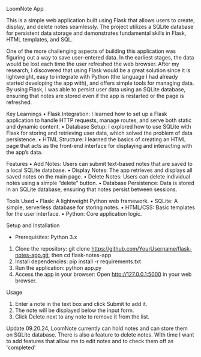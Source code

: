 
LoomNote App

This is a simple web application built using Flask that allows users to create, display, and delete notes seamlessly. The project utilizes a SQLite database for persistent data storage and demonstrates fundamental skills in Flask, HTML templates, and SQL.

One of the more challenging aspects of building this application was figuring out a way to save user-entered data. In the earliest stages, the data would be lost each time the user refreshed the web browser. After my research, I discovered that using Flask would be a great solution since it is lightweight, easy to integrate with Python (the language I had already started developing the app with), and offers simple tools for managing data. By using Flask, I was able to persist user data using an SQLite database, ensuring that notes are stored even if the app is restarted or the page is refreshed.

Key Learnings
•	Flask Integration: I learned how to set up a Flask application to handle HTTP requests, manage routes, and serve both static and         dynamic content.
•	Database Setup: I explored how to use SQLite with Flask for storing and retrieving user data, which solved the problem of data           persistence.
•	HTML Structure: I learned the basics of creating an HTML page that acts as the front-end interface for displaying and interacting with   the app’s data.

Features
  • Add Notes: Users can submit text-based notes that are saved to a local SQLite database.
	•	Display Notes: The app retrieves and displays all saved notes on the main page.
	•	Delete Notes: Users can delete individual notes using a simple “delete” button.
	•	Database Persistence: Data is stored in an SQLite database, ensuring that notes persist between sessions.

 Tools Used
 	•	Flask: A lightweight Python web framework.
	•	SQLite: A simple, serverless database for storing notes.
	•	HTML/CSS: Basic templates for the user interface.
	•	Python: Core application logic.

 Setup and Installation
 - Prerequisites: Python 3.x
 1. Clone the repository: git clone https://github.com/YourUsername/flask-notes-app.git, then cd flask-notes-app
 2. Install dependencies: pip install -r requirements.txt
 3. Run the application: python app.py
 4. Access the app in your browser: Open http://127.0.0.1:5000 in your web browser.

 Usage
 1.	Enter a note in the text box and click Submit to add it.
 2.	The note will be displayed below the input form.
 3.	Click Delete next to any note to remove it from the list.

 Update 09.20.24, LoomNote currently can hold notes and can store them on SQLite database. There is also a feature to delete notes. With  time I want to add features that allow me to edit notes and to check them off as 'completed'

